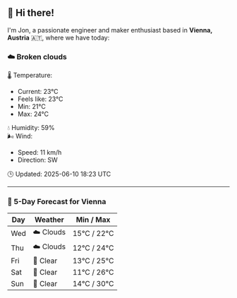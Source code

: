 ## 👋 Hi there!

I'm Jon, a passionate engineer and maker enthusiast based in **Vienna, Austria** 🇦🇹, where we have today:

### ☁️ Broken clouds 

🌡️ Temperature: 
* Current: 23°C
* Feels like: 23°C
* Min: 21°C 
* Max: 24°C  

💧 Humidity: 59%  
🌬️ Wind: 
* Speed: 11 km/h 
* Direction: SW  

🕒 Updated: 2025-06-10 18:23 UTC

---

### 📅 5-Day Forecast for Vienna

| Day | Weather | Min / Max |
|-----|---------|------------|
| Wed | ☁️ Clouds | 15°C / 22°C |
| Thu | ☁️ Clouds | 12°C / 24°C |
| Fri | 🌙 Clear | 13°C / 25°C |
| Sat | 🌙 Clear | 11°C / 26°C |
| Sun | 🌙 Clear | 14°C / 30°C |
